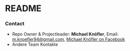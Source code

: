 # README #

### Contact ###

* Repo Owner & Projectleader: **Michael Knöfler**, Email: <m.knoefler94@gmail.com>, [Michael Knöfler on Facebook](https://www.facebook.com/Mknoefler22)
* Andere Team Kontakte